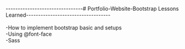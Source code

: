 --------------------------------# Portfolio-Website-Bootstrap Lessons Learned-----------------------------------<br><br>
-How to implement bootstrap basic and setups<br>
-Using @font-face<br>
-Sass<br>
